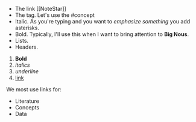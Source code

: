 
- The link [[NoteStar]]
- The tag. Let's use the #concept 
- Italic. As you're typing and you want to *emphasize something* you add asterisks.
- Bold. Typically, I'll use this when I want to bring attention to **Big Nous**.
- Lists.
- Headers.

1. **Bold**
2. *italics*
3. _underline_
4. [link](www.google.com)

We most use links for:
- Literature
- Concepts
- Data

